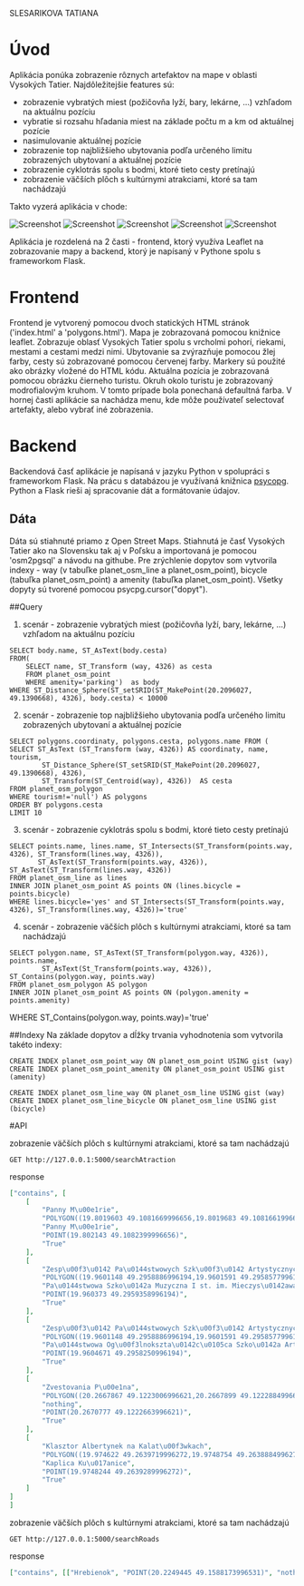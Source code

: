 SLESARIKOVA TATIANA
# Úvod
Aplikácia ponúka zobrazenie rôznych artefaktov na mape v oblasti Vysokých Tatier. Najdôležitejšie features sú:
- zobrazenie vybratých miest (požičovňa lyží, bary, lekárne, ...) vzhľadom na aktuálnu pozíciu
- vybratie si rozsahu hľadania miest na základe počtu m a km od aktuálnej pozície
- nasimulovanie aktuálnej pozície
- zobrazenie top najbližšieho ubytovania podľa určeného limitu zobrazených ubytovaní a aktuálnej pozície
- zobrazenie cyklotrás spolu s bodmi, ktoré tieto cesty pretínajú
- zobrazenie väčších plôch s kultúrnymi atrakciami, ktoré sa tam nachádzajú 

Takto vyzerá aplikácia v chode:

![Screenshot](screenshot.png)
![Screenshot](screen.png)
![Screenshot](screen2.png)
![Screenshot](screen1.png)
![Screenshot](screen3.png)

Aplikácia je rozdelená na 2 časti - frontend, ktorý využíva Leaflet na zobrazovanie mapy a backend, ktorý je napísaný v Pythone spolu s frameworkom Flask. 

# Frontend
Frontend je vytvorený pomocou dvoch statických HTML stránok ('index.html' a 'polygons.html'). Mapa je zobrazovaná pomocou knižnice leaflet. Zobrazuje oblasť Vysokých Tatier spolu s vrcholmi pohorí, riekami, mestami a cestami medzi nimi. Ubytovanie sa zvýrazňuje pomocou žlej farby, cesty sú zobrazované pomocou červenej farby. Markery sú použité ako obrázky vložené do HTML kódu. Aktuálna pozícia je zobrazovaná pomocou obrázku čierneho turistu. Okruh okolo turistu je zobrazovaný modrofialovým kruhom. V tomto prípade bola ponechaná defaultná farba. V hornej časti aplikácie sa nachádza menu, kde môže používateľ selectovať artefakty, alebo vybrať iné zobrazenia.

# Backend

Backendová časť aplikácie je napísaná v jazyku Python v spolupráci s frameworkom Flask. Na prácu s databázou je využívaná knižnica [psycopg](http://initd.org/psycopg/docs/index.html). Python a Flask rieši aj spracovanie dát a formátovanie údajov.

## Dáta

Dáta sú stiahnuté priamo z Open Street Maps. Stiahnutá je časť Vysokých Tatier ako na Slovensku tak aj v Poľsku a importovaná je pomocou 'osm2pgsql' a návodu na githube. Pre zrýchlenie dopytov som vytvorila indexy - way (v tabuľke planet_osm_line a planet_osm_point), bicycle (tabuľka planet_osm_point) a amenity (tabuľka planet_osm_point). Všetky dopyty sú tvorené pomocou psycpg.cursor("dopyt").

##Query
1. scenár - zobrazenie vybratých miest (požičovňa lyží, bary, lekárne, ...) vzhľadom na aktuálnu pozíciu
```postgres
SELECT body.name, ST_AsText(body.cesta)
FROM(
	SELECT name, ST_Transform (way, 4326) as cesta 
	FROM planet_osm_point 
	WHERE amenity='parking')  as body
WHERE ST_Distance_Sphere(ST_setSRID(ST_MakePoint(20.2096027, 49.1390668), 4326), body.cesta) < 10000
```

2. scenár - zobrazenie top najbližšieho ubytovania podľa určeného limitu zobrazených ubytovaní a aktuálnej pozície
```postgres
SELECT polygons.coordinaty, polygons.cesta, polygons.name FROM (
SELECT ST_AsText (ST_Transform (way, 4326)) AS coordinaty, name, tourism, 
  		ST_Distance_Sphere(ST_setSRID(ST_MakePoint(20.2096027, 49.1390668), 4326), 
  		ST_Transform(ST_Centroid(way), 4326))  AS cesta
FROM planet_osm_polygon
WHERE tourism!='null') AS polygons
ORDER BY polygons.cesta
LIMIT 10
```

3. scenár - zobrazenie cyklotrás spolu s bodmi, ktoré tieto cesty pretínajú
```postgres
SELECT points.name, lines.name, ST_Intersects(ST_Transform(points.way, 4326), ST_Transform(lines.way, 4326)), 
       ST_AsText(ST_Transform(points.way, 4326)), ST_AsText(ST_Transform(lines.way, 4326)) 
FROM planet_osm_line as lines 
INNER JOIN planet_osm_point AS points ON (lines.bicycle = points.bicycle)
WHERE lines.bicycle='yes' and ST_Intersects(ST_Transform(points.way, 4326), ST_Transform(lines.way, 4326))='true'
```
4. scenár - zobrazenie väčších plôch s kultúrnymi atrakciami, ktoré sa tam nachádzajú
```postgres
SELECT polygon.name, ST_AsText(ST_Transform(polygon.way, 4326)), points.name,
		ST_AsText(St_Transform(points.way, 4326)), ST_Contains(polygon.way, points.way)
FROM planet_osm_polygon AS polygon
INNER JOIN planet_osm_point AS points ON (polygon.amenity = points.amenity)
```
WHERE ST_Contains(polygon.way, points.way)='true'

##Indexy
Na základe dopytov a dĺžky trvania vyhodnotenia som vytvorila takéto indexy:

```postgres
CREATE INDEX planet_osm_point_way ON planet_osm_point USING gist (way)
CREATE INDEX planet_osm_point_amenity ON planet_osm_point USING gist (amenity)

CREATE INDEX planet_osm_line_way ON planet_osm_line USING gist (way)
CREATE INDEX planet_osm_line_bicycle ON planet_osm_line USING gist (bicycle)
```

#API

zobrazenie väčších plôch s kultúrnymi atrakciami, ktoré sa tam nachádzajú
```
GET http://127.0.0.1:5000/searchAtraction
```
response

```json
["contains", [
	[
		"Panny M\u00e1rie", 
		"POLYGON((19.8019603 49.1081669996656,19.8019683 49.1081661996656,19.8019704 49.1081741996656,19.8020468 49.1081684996656,19.8020345 49.1080969996656,19.8021448 49.1080871996656,19.8021574 49.1081585996656,19.8022257 49.1081524996656,19.8022372 49.1081417996656,19.8022444 49.1081442996656,19.8022321 49.1081561996656,19.8022457 49.1081995996656,19.8022964 49.1081926996656,19.8022923 49.1081801996656,19.802301 49.1081794996656,19.8023045 49.1081907996656,19.8023585 49.1081829996656,19.8023632 49.1081719996656,19.8023713 49.1081733996656,19.8023663 49.1081844996656,19.8023989 49.1081993996656,19.8024136 49.1081932996656,19.8024188 49.1081979996656,19.802403 49.1082051996656,19.8024121 49.1082291996656,19.8024297 49.1082299996656,19.8024287 49.1082355996656,19.8024112 49.1082348996656,19.8023907 49.1082598996656,19.8024032 49.1082683996656,19.8023963 49.1082725996656,19.8023815 49.1082617996656,19.8023546 49.1082650996655,19.8023865 49.1083092996655,19.8023745 49.1083144996655,19.8023686 49.1083050996655,19.80231 49.1083228996655,19.8023166 49.1083321996655,19.802304 49.1083361996655,19.802273 49.1082930996655,19.8022609 49.1082959996656,19.8022577 49.1082879996655,19.8022278 49.1082922996656,19.8022443 49.1083391996656,19.8022352 49.1083409996655,19.8022183 49.1082941996656,19.8021917 49.1082974996656,19.8021941 49.1083054996656,19.8021741 49.1083079996655,19.8021724 49.1083000996655,19.8021154 49.1083053996655,19.8021172 49.1083122996655,19.8020947 49.1083146996655,19.8020936 49.1083078996655,19.8020362 49.1083132996655,19.8020364 49.1083189996655,19.8020111 49.1083201996655,19.8020147 49.1083304996655,19.8020004 49.1083332996655,19.8019603 49.1081669996656))", 
		"Panny M\u00e1rie", 
		"POINT(19.802143 49.1082399996656)", 
		"True"
	], 
	[
		"Zesp\u00f3\u0142 Pa\u0144stwowych Szk\u00f3\u0142 Artystycznych", 
		"POLYGON((19.9601148 49.2958886996194,19.9601591 49.2958577996194,19.9602227 49.2957884996194,19.9603681 49.2956481996194,19.9606895 49.2958314996194,19.9603485 49.2960808996193,19.9602239 49.2960131996193,19.9601815 49.2959838996194,19.9601633 49.2959292996194,19.9601148 49.2958886996194))", 
		"Pa\u0144stwowa Szko\u0142a Muzyczna I st. im. Mieczys\u0142awa Kar\u0142owicza", 
		"POINT(19.960373 49.2959358996194)", 
		"True"
	], 
	[
		"Zesp\u00f3\u0142 Pa\u0144stwowych Szk\u00f3\u0142 Artystycznych", 
		"POLYGON((19.9601148 49.2958886996194,19.9601591 49.2958577996194,19.9602227 49.2957884996194,19.9603681 49.2956481996194,19.9606895 49.2958314996194,19.9603485 49.2960808996193,19.9602239 49.2960131996193,19.9601815 49.2959838996194,19.9601633 49.2959292996194,19.9601148 49.2958886996194))", 
		"Pa\u0144stwowa Og\u00f3lnokszta\u0142c\u0105ca Szko\u0142a Artystyczna", 
		"POINT(19.9604671 49.2958250996194)", 
		"True"
	], 
	[
		"Zvestovania P\u00e1na", 
		"POLYGON((20.2667867 49.1223006996621,20.2667899 49.1222884996621,20.2668266 49.1222921996621,20.2668673 49.1222835996621,20.2668568 49.1222652996621,20.266905 49.1222524996621,20.2668881 49.1222246996621,20.2669268 49.1222149996621,20.2669437 49.1222426996621,20.2670251 49.1222210996621,20.26703 49.1222302996621,20.2671088 49.1222097996621,20.2671598 49.1222894996621,20.2670682 49.1223117996621,20.2670604 49.1222990996621,20.2669057 49.1223402996621,20.266896 49.1223240996621,20.2668521 49.1223359996621,20.2668408 49.1223501996621,20.2668278 49.1223461996621,20.266838 49.1223297996621,20.2668209 49.1223032996621,20.2667867 49.1223006996621))", 
		"nothing", 
		"POINT(20.2670777 49.1222663996621)", 
		"True"
	], 
	[
		"Klasztor Albertynek na Kalat\u00f3wkach", 
		"POLYGON((19.974622 49.2639719996272,19.9748754 49.2638884996272,19.9748884 49.2639052996272,19.9749646 49.2638802996272,19.9748332 49.2637094996273,19.9748055 49.2637185996273,19.9747384 49.2636315996273,19.9747645 49.2636229996273,19.9747423 49.2635941996273,19.9749425 49.2635281996273,19.9749595 49.2635500996273,19.9749903 49.2635398996273,19.975094 49.2636746996273,19.9749448 49.2637238996273,19.9750626 49.2638799996272,19.9751263 49.2638589996272,19.9751646 49.2639086996272,19.9749866 49.2639672996272,19.9749574 49.2639291996272,19.9746636 49.2640259996272,19.974622 49.2639719996272))", 
		"Kaplica Ku\u017anice", 
		"POINT(19.9748244 49.2639289996272)", 
		"True"
	]
]
]
```
zobrazenie väčších plôch s kultúrnymi atrakciami, ktoré sa tam nachádzajú
```
GET http://127.0.0.1:5000/searchRoads
```
response
```json
["contains", [["Hrebienok", "POINT(20.2249445 49.1588173996531)", "nothing", "LINESTRING(20.2230474 49.1497316996553,20.2231746 49.1498117996553,20.2233432 49.1498620996553,20.2236398 49.1499483996553,20.2239457 49.1500279996553,20.2242897 49.1501461996552,20.2244072 49.1502167996552,20.2244338 49.1502327996552,20.2245383 49.1503359996552,20.2246204 49.1504672996552,20.2246836 49.1505768996551,20.224705 49.1506931996551,20.2247006 49.150927999655,20.2246907 49.151138799655,20.2247142 49.151229699655,20.2247918 49.1513093996549,20.2249428 49.1514174996549,20.2251791 49.1515873996549,20.2253659 49.1517199996548,20.2255964 49.1519382996548,20.225839 49.1522759996547,20.2259924 49.1525591996546,20.2261319 49.1528730996545,20.2261812 49.1530009996545,20.2261749 49.1530878996545,20.2261617 49.1531748996545,20.2259815 49.1534485996544,20.2257225 49.1537982996543,20.2255985 49.1539243996543,20.2254201 49.1540442996543,20.2251532 49.1541852996542,20.2245999 49.1544054996542,20.2245198 49.1544391996541,20.2242271 49.1545623996541,20.2240474 49.1546418996541,20.2239119 49.1547043996541,20.2238597 49.1547823996541,20.2238704 49.154859799654,20.2239328 49.154920199654,20.2240533 49.154996899654,20.2241728 49.155088599654,20.2242786 49.155182399654,20.2243892 49.155297899654,20.2245424 49.1554973996539,20.2246804 49.1557169996539,20.22477 49.1558233996538,20.2249246 49.1559542996538,20.2252021 49.1561702996537,20.2255209 49.1564511996537,20.2256633 49.1565878996536,20.225724 49.1566688996536,20.2257837 49.1567744996536,20.2258555 49.1569679996535,20.2259223 49.1571718996535,20.2259841 49.1573995996534,20.2260377 49.1575940996534,20.2260578 49.1576852996534,20.2261172 49.1577663996533,20.2262418 49.1578916996533,20.2263328 49.1579429996533,20.2264253 49.1579883996533,20.226558 49.1580111996533,20.2267052 49.1580220996533,20.2268602 49.1580138996533,20.2270514 49.1579879996533,20.2272412 49.1579458996533,20.2275028 49.1578539996533,20.2275603 49.1578454996533,20.2276176 49.1578487996533,20.227674 49.1578885996533,20.2276849 49.1579446996533,20.2276611 49.1580242996533,20.2276228 49.1580795996533,20.2275583 49.1581241996532,20.2274345 49.1581600996532,20.2273097 49.1581832996532,20.2268785 49.1582683996532,20.2264117 49.1583744996532,20.2259786 49.1584956996532,20.2256392 49.1586058996531,20.2251962 49.1587204996531,20.2249445 49.1588173996531)", "True"], ["Hrebienok", "POINT(20.2249445 49.1588173996531)", "nothing", "LINESTRING(20.2170368 49.1675349996509,20.217034 49.167409799651,20.2172853 49.167177799651,20.2174983 49.1668028996511,20.2175602 49.1666718996511,20.2177287 49.1664678996512,20.2179903 49.1662064996513,20.2182402 49.1660727996513,20.2185262 49.1659399996513,20.2187798 49.1657181996514,20.2189052 49.1655092996514,20.2189869 49.1653773996515,20.219058 49.1653161996515,20.219327 49.1650846996515,20.2196157 49.1648000996516,20.2197501 49.1645874996517,20.2197942 49.1644137996517,20.2197302 49.1640640996518,20.2197215 49.1639075996518,20.2197571 49.1637313996519,20.2198701 49.1634863996519,20.2200684 49.163334599652,20.2201397 49.163070999652,20.2204448 49.1628271996521,20.2208295 49.1626368996521,20.2211751 49.1624546996522,20.221339 49.1622745996522,20.221612 49.1621110996523,20.2218615 49.1618844996523,20.2221323 49.1616618996524,20.222543 49.1614666996524,20.2227315 49.1612818996525,20.2230405 49.1608908996526,20.2232722 49.1606980996526,20.2235395 49.1602490996527,20.2236585 49.1599967996528,20.2237644 49.1597708996528,20.2238174 49.1595958996529,20.2239983 49.159367199653,20.2241293 49.159267399653,20.2242798 49.159226799653,20.2244141 49.159153099653,20.2245042 49.159117899653,20.2246094 49.159111499653,20.224683 49.159078799653,20.2247759 49.158982599653,20.2249303 49.1588312996531,20.2249445 49.1588173996531,20.2246312 49.1587478996531,20.2242877 49.1587257996531,20.2239888 49.1587261996531,20.2237326 49.1586984996531,20.2235397 49.1586520996531,20.2234144 49.1586119996531,20.2230336 49.1584570996532)", "True"]]]
```
